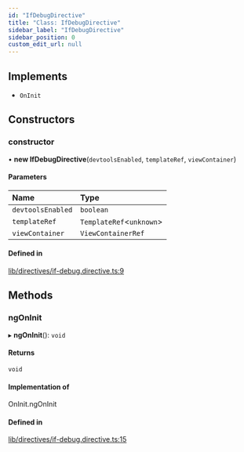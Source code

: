 ```yaml
---
id: "IfDebugDirective"
title: "Class: IfDebugDirective"
sidebar_label: "IfDebugDirective"
sidebar_position: 0
custom_edit_url: null
---
```


## Implements

- `OnInit`

## Constructors

### constructor

• **new IfDebugDirective**(`devtoolsEnabled`, `templateRef`, `viewContainer`)

#### Parameters

| Name | Type |
| :------ | :------ |
| `devtoolsEnabled` | `boolean` |
| `templateRef` | `TemplateRef`<`unknown`\> |
| `viewContainer` | `ViewContainerRef` |

#### Defined in

[lib/directives/if-debug.directive.ts:9](https://github.com/cognizone/ng-cognizone/blob/0401c67/libs/devtools/src/lib/directives/if-debug.directive.ts#L9)

## Methods

### ngOnInit

▸ **ngOnInit**(): `void`

#### Returns

`void`

#### Implementation of

OnInit.ngOnInit

#### Defined in

[lib/directives/if-debug.directive.ts:15](https://github.com/cognizone/ng-cognizone/blob/0401c67/libs/devtools/src/lib/directives/if-debug.directive.ts#L15)
